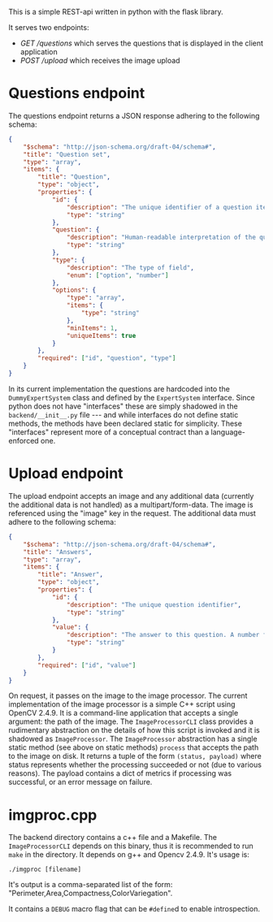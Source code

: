 This is a simple REST-api written in python with the flask library.

It serves two endpoints:
* _GET /questions_ which serves the questions that is displayed in the client application
* _POST /upload_ which receives the image upload

# Questions endpoint

The questions endpoint returns a JSON response adhering to the following schema:

```json
{
	"$schema": "http://json-schema.org/draft-04/schema#",
	"title": "Question set",
	"type": "array",
	"items": {
		"title": "Question",
		"type": "object",
		"properties": {
			"id": {
				"description": "The unique identifier of a question item",
				"type": "string"
			},
			"question": {
				"description": "Human-readable interpretation of the question",
				"type": "string"
			},
			"type": {
				"description": "The type of field",
				"enum": ["option", "number"]
			},
			"options": {
				"type": "array",
				"items": {
					"type": "string"
				},
				"minItems": 1,
				"uniqueItems": true
			}
		},
		"required": ["id", "question", "type"]
	}
}
```

In its current implementation the questions are hardcoded into the `DummyExpertSystem` class and defined by the `ExpertSystem` interface. Since python does not have "interfaces" these are simply shadowed in the `backend/__init__.py` file --- and while interfaces do not define static methods, the methods have been declared static for simplicity. These "interfaces" represent more of a conceptual contract than a language-enforced one. 

# Upload endpoint

The upload endpoint accepts an image and any additional data (currently the additional data is not handled) as a multipart/form-data. The image is referenced using the "image" key in the request. The additional data must adhere to the following schema:

```json
{
	"$schema": "http://json-schema.org/draft-04/schema#",
	"title": "Answers",
	"type": "array",
	"items": {
		"title": "Answer",
		"type": "object",
		"properties": {
			"id": {
				"description": "The unique question identifier",
				"type": "string"
			},
			"value": {
				"description": "The answer to this question. A number for numeric types and an index for option types.",
				"type": "string"
			}
		},
		"required": ["id", "value"]
	}
}
```

On request, it passes on the image to the image processor. The current implementation of the image processor is a simple C++ script using OpenCV 2.4.9. It is a command-line application that accepts a single argument: the path of the image. The `ImageProcessorCLI` class provides a rudimentary abstraction on the details of how this script is invoked and it is shadowed as `ImageProcessor`. The `ImageProcessor` abstraction has a single static method (see above on static methods) `process` that accepts the path to the image on disk. It returns a tuple of the form `(status, payload)` where status represents whether the processing succeeded or not (due to various reasons). The payload contains a dict of metrics if processing was successful, or an error message on failure.

# imgproc.cpp

The backend directory contains a c++ file and a Makefile. The `ImageProcessorCLI` depends on this binary, thus it is recommended to run `make` in the directory. It depends on g++ and Opencv 2.4.9. It's usage is:

	./imgproc [filename]

It's output is a comma-separated list of the form: "Perimeter,Area,Compactness,ColorVariegation". 

It contains a `DEBUG` macro flag that can be `#define`d to enable introspection.
